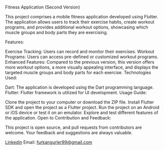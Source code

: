 Fitness Application (Second Version)

This project comprises a mobile fitness application developed using Flutter. The application allows users to track their exercise habits, create workout programs, and provides additional workout options, showcasing which muscle groups and body parts they are exercising.

Features:

Exercise Tracking: Users can record and monitor their exercises.
Workout Programs: Users can access pre-defined or customized workout programs.
Enhanced Features: Compared to the previous version, this version offers more workout options, a more visually appealing interface, and displays the targeted muscle groups and body parts for each exercise.
Technologies Used:

Dart: The application is developed using the Dart programming language.
Flutter: Flutter framework is utilized for UI development.
Usage Guide:

Clone the project to your computer or download the ZIP file.
Install Flutter SDK and open the project as a Flutter project.
Run the project on an Android or iOS device or test it on an emulator.
Explore and test different features of the application.
Open to Contribution and Feedback:

This project is open source, and pull requests from contributors are welcome. Your feedback and suggestions are always valuable.

[Linkedin](https://www.linkedin.com/in/davut-furkan-gurler-/)
Email: furkangurler99@gmail.com
